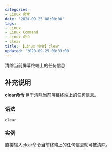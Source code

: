 ```yaml
---
categories:
- Linux 命令
date: '2020-09-25 08:00:00'
tags:
- Linux
- Linux Command
- Linux 命令
- clear
title: 【Linux 命令】clear
updated: '2020-09-25 08:33:00'
---
```


清除当前屏幕终端上的任何信息

## 补充说明

**clear命令** 用于清除当前屏幕终端上的任何信息。

###  语法

```shell
clear
```

###  实例

直接输入clear命令当前终端上的任何信息就可被清除。


